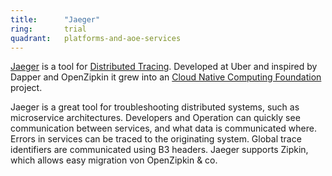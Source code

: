 ```yaml
---
title:      "Jaeger"
ring:       trial
quadrant:   platforms-and-aoe-services
---
```


[Jaeger](https://www.jaegertracing.io/) is a tool for [Distributed Tracing](/platforms-and-aoe-services/distributed-tracing.html).
Developed at Uber and inspired by Dapper and OpenZipkin it grew into an [Cloud Native Computing Foundation](https://www.cncf.io/) project.

Jaeger is a great tool for troubleshooting distributed systems, such as microservice architectures.
Developers and Operation can quickly see communication between services, and what data is communicated where.
Errors in services can be traced to the originating system.
Global trace identifiers are communicated using B3 headers. Jaeger supports Zipkin, which allows easy migration von OpenZipkin & co.
